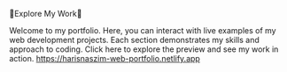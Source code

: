 🌟Explore My Work🌟

Welcome to my portfolio. Here, you can interact with live examples of my web development projects. Each section demonstrates my skills and approach to coding. Click here to explore the preview and see my work in action. https://harisnaszim-web-portfolio.netlify.app
